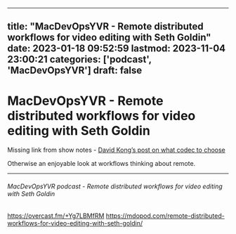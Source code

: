 
---
title: "MacDevOpsYVR - Remote distributed workflows for video editing with Seth Goldin"
date: 2023-01-18 09:52:59
lastmod: 2023-11-04 23:00:21
categories: ['podcast', 'MacDevOpsYVR']
draft: false
---


# MacDevOpsYVR - Remote distributed workflows for video editing with Seth Goldin
Missing link from show notes - [David Kong’s post on what codec to choose](https://blog.frame.io/2017/02/15/choose-the-right-codec/)

Otherwise an enjoyable look at workflows thinking about remote.

- - -
###### MacDevOpsYVR podcast - Remote distributed workflows for video editing with Seth Goldin

https://overcast.fm/+Yg7LBMfRM
https://mdopod.com/remote-distributed-workflows-for-video-editing-with-seth-goldin/

<!-- #public #podcast #MacDevOpsYVR -->

<!-- {BearID:6904A75D-28F6-437D-943E-632533F1849B-53333-000024C439243B09} -->
